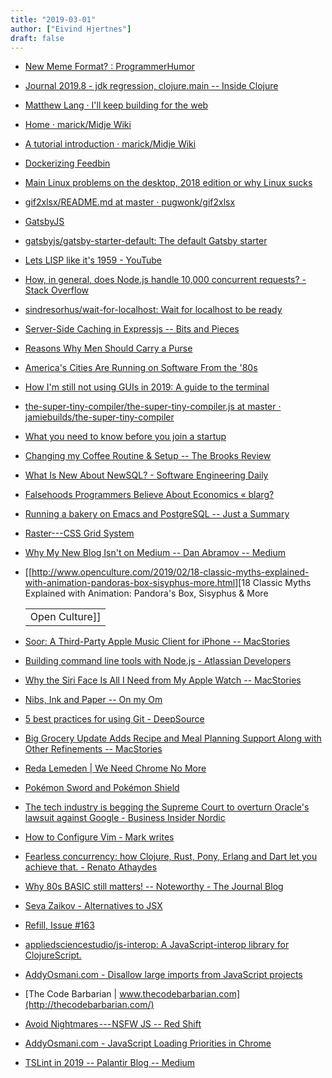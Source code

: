 ```yaml
---
title: "2019-03-01"
author: ["Eivind Hjertnes"]
draft: false
---
```


-   [New
    Meme Format? : ProgrammerHumor](https://www.reddit.com/r/ProgrammerHumor/comments/atak5w/new%5Fmeme%5Fformat/)
-   [Journal 2019.8 - jdk
    regression, clojure.main -- Inside Clojure](http://insideclojure.org/2019/02/22/journal/)
-   [Matthew
    Lang · I'll keep building for the web](https://mattisms.blog/2019/02/22/ill-keep-building.html)
-   [Home · marick/Midje Wiki](https://github.com/marick/Midje/wiki)
-   [A
    tutorial introduction · marick/Midje Wiki](https://github.com/marick/Midje/wiki/A-tutorial-introduction)
-   [Dockerizing
    Feedbin](https://www.rachsharp.co.uk/dockerizing-feedbin/)
-   [Main
    Linux problems on the desktop, 2018 edition or why Linux sucks](https://itvision.altervista.org/why.linux.is.not.ready.for.the.desktop.current.html)
-   [gif2xlsx/README.md
    at master · pugwonk/gif2xlsx](https://github.com/pugwonk/gif2xlsx/blob/master/README.md)
-   [GatsbyJS](https://www.gatsbyjs.org/)
-   [gatsbyjs/gatsby-starter-default:
    The default Gatsby starter](https://github.com/gatsbyjs/gatsby-starter-default)
-   [Lets LISP like it's
    1959 - YouTube](https://www.youtube.com/watch?v=hGY3uBHVVr4)
-   [How,
    in general, does Node.js handle 10,000 concurrent requests? - Stack
    Overflow](https://stackoverflow.com/questions/34855352/how-in-general-does-node-js-handle-10-000-concurrent-requests)
-   [sindresorhus/wait-for-localhost:
    Wait for localhost to be ready](https://github.com/sindresorhus/wait-for-localhost)
-   [Server-Side
    Caching in Expressjs -- Bits and Pieces](https://blog.bitsrc.io/server-side-caching-in-expressjs-24038daec102)
-   [Reasons
    Why Men Should Carry a Purse](https://thriveglobal.com/stories/reasons-why-men-should-carry-a-purse/)
-   [America's
    Cities Are Running on Software From the '80s](https://www.bloombergquint.com/technology/america-s-cities-are-running-on-software-from-the-80s)
-   [How I'm
    still not using GUIs in 2019: A guide to the terminal](https://lucasfcosta.com/2019/02/10/terminal-guide-2019.html)
-   [the-super-tiny-compiler/the-super-tiny-compiler.js
    at master · jamiebuilds/the-super-tiny-compiler](https://github.com/jamiebuilds/the-super-tiny-compiler/blob/master/the-super-tiny-compiler.js)
-   [What
    you need to know before you join a startup](https://reading.supply/@alexatnear/what-you-need-to-know-before-you-join-a-start-up-MVjDHG)
-   [Changing
    my Coffee Routine & Setup -- The Brooks Review](https://brooksreview.net/2019/02/changing-my-coffee-routine-setup/)
-   [What
    Is New About NewSQL? - Software Engineering Daily](https://softwareengineeringdaily.com/2019/02/24/what-is-new-about-newsql/)
-   [Falsehoods
    Programmers Believe About Economics « blarg?](http://exple.tive.org/blarg/2016/09/22/falsehoods-programmers-believe-about-economics/)
-   [Running a bakery
    on Emacs and PostgreSQL -- Just a Summary](https://bofh.org.uk/2019/02/25/baking-with-emacs/)
-   [Raster---CSS Grid System](https://rsms.me/raster/)
-   [Why
    My New Blog Isn't on Medium -- Dan Abramov -- Medium](https://medium.com/@dan%5Fabramov/why-my-new-blog-isnt-on-medium-3b280282fbae)
-   [[<http://www.openculture.com/2019/02/18-classic-myths-explained-with-animation-pandoras-box-sisyphus-more.html>][18
    Classic Myths Explained with Animation: Pandora's Box, Sisyphus & More

    |                |
    |----------------|
    | Open Culture]] |
-   [Soor:
    A Third-Party Apple Music Client for iPhone -- MacStories](https://www.macstories.net/reviews/soor-a-third-party-apple-music-client-for-iphone/)
-   [Building
    command line tools with Node.js - Atlassian Developers](https://developer.atlassian.com/blog/2015/11/scripting-with-node/)
-   [Why
    the Siri Face Is All I Need from My Apple Watch -- MacStories](https://www.macstories.net/stories/why-the-siri-face-is-all-i-need-from-my-apple-watch/)
-   [Nibs, Ink and Paper --
    On my Om](https://om.co/2019/02/26/nibs-ink-and-paper/)
-   [5 best practices for
    using Git - DeepSource](https://deepsource.io/blog/git-best-practices/)
-   [Big
    Grocery Update Adds Recipe and Meal Planning Support Along with Other
    Refinements -- MacStories](https://www.macstories.net/reviews/big-grocery-update-adds-recipe-and-meal-planning-support-along-with-other-refinements/)
-   [Reda
    Lemeden | We Need Chrome No More](https://redalemeden.com/blog/2019/we-need-chrome-no-more)
-   [Pokémon Sword and Pokémon
    Shield](https://swordshield.pokemon.com/en-us/)
-   [The
    tech industry is begging the Supreme Court to overturn Oracle's
    lawsuit against Google - Business Insider Nordic](https://nordic.businessinsider.com/oracle-google-supreme-court-java-android-2019-2/)
-   [How to
    Configure Vim - Mark writes](https://mdhughes.tech/2019/02/25/how-to-configure-vim/)
-   [Fearless
    concurrency: how Clojure, Rust, Pony, Erlang and Dart let you achieve
    that. - Renato Athaydes](https://sites.google.com/a/athaydes.com/renato-athaydes/posts/fearlessconcurrencyhowclojurerustponyerlanganddartletyouachievethat)
-   [Why
    80s BASIC still matters! -- Noteworthy - The Journal Blog](https://blog.usejournal.com/why-80s-basic-still-matters-1c17de5768fa)
-   [Seva
    Zaikov - Alternatives to JSX](https://blog.bloomca.me/2019/02/23/alternatives-to-jsx.html)
-   [Refill,
    Issue #163](https://mailchi.mp/penaddict/refill-issue-1764141?e=091a34474e)
-   [appliedsciencestudio/js-interop:
    A JavaScript-interop library for ClojureScript.](https://github.com/appliedsciencestudio/js-interop)
-   [AddyOsmani.com -
    Disallow large imports from JavaScript projects](https://addyosmani.com/blog/disallow-imports/)
-   [The Code Barbarian |
    www.thecodebarbarian.com](http://thecodebarbarian.com/)
-   [Avoid
    Nightmares --- NSFW JS -- Red Shift](https://shift.infinite.red/avoid-nightmares-nsfw-js-ab7b176978b1)
-   [AddyOsmani.com -
    JavaScript Loading Priorities in Chrome](https://addyosmani.com/blog/script-priorities/)
-   [TSLint in
    2019 -- Palantir Blog -- Medium](https://medium.com/palantir/tslint-in-2019-1a144c2317a9)

